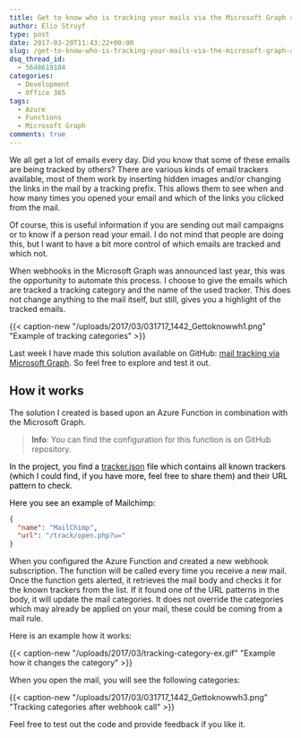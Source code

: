 ```yaml
---
title: Get to know who is tracking your mails via the Microsoft Graph and Azure Functions
author: Elio Struyf
type: post
date: 2017-03-20T11:43:22+00:00
slug: /get-to-know-who-is-tracking-your-mails-via-the-microsoft-graph-and-azure-functions/
dsq_thread_id:
  - 5648619104
categories:
  - Development
  - Office 365
tags:
  - Azure
  - Functions
  - Microsoft Graph
comments: true
---
```


We all get a lot of emails every day. Did you know that some of these emails are being tracked by others? There are various kinds of email trackers available, most of them work by inserting hidden images and/or changing the links in the mail by a tracking prefix. This allows them to see when and how many times you opened your email and which of the links you clicked from the mail.

Of course, this is useful information if you are sending out mail campaigns or to know if a person read your email. I do not mind that people are doing this, but I want to have a bit more control of which emails are tracked and which not.

When webhooks in the Microsoft Graph was announced last year, this was the opportunity to automate this process. I choose to give the emails which are tracked a tracking category and the name of the used tracker. This does not change anything to the mail itself, but still, gives you a highlight of the tracked emails.

{{< caption-new "/uploads/2017/03/031717_1442_Gettoknowwh1.png" "Example of tracking categories" >}}

Last week I have made this solution available on GitHub: [mail tracking via Microsoft Graph](https://github.com/estruyf/Mail-Tracking-Microsoft-Graph). So feel free to explore and test it out.

## How it works

The solution I created is based upon an Azure Function in combination with the Microsoft Graph.

> **Info**: You can find the configuration for this function is on GitHub repository.

<span style="color: black;">In the project, you find a [tracker.json](https://github.com/estruyf/Mail-Tracking-Microsoft-Graph/blob/master/trackers.json) file which contains all known trackers (which I could find, if you have more, feel free to share them) and their URL pattern to check.
</span>

<span style="color: black;">Here you see an example of Mailchimp:</span>

```json
{
  "name": "MailChimp",
  "url": "/track/open.php?u="
}
```

When you configured the Azure Function and created a new webhook subscription. The function will be called every time you receive a new mail. Once the function gets alerted, it retrieves the mail body and checks it for the known trackers from the list. If it found one of the URL patterns in the body, it will update the mail categories. It does not override the categories which may already be applied on your mail, these could be coming from a mail rule.

Here is an example how it works:

{{< caption-new "/uploads/2017/03/tracking-category-ex.gif" "Example how it changes the category" >}}


When you open the mail, you will see the following categories:

{{< caption-new "/uploads/2017/03/031717_1442_Gettoknowwh3.png" "Tracking categories after webhook call" >}}

Feel free to test out the code and provide feedback if you like it.